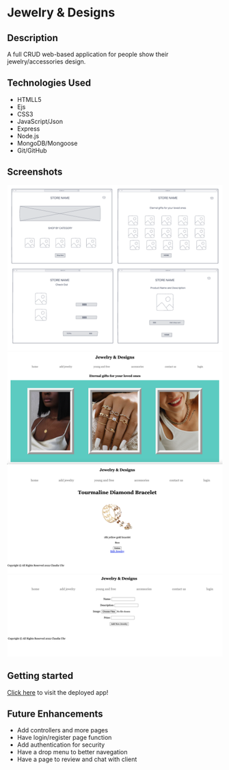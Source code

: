 # Jewelry & Designs

## Description

A full CRUD web-based application for people show their jewelry/accessories design.

## Technologies Used

- HTMLL5
- Ejs
- CSS3
- JavaScript/Json
- Express
- Node.js
- MongoDB/Mongoose
- Git/GitHub

## Screenshots

![my wireframe](wireframe-store.png)
![my production version](jewelry-designs.png)
![my production version](jewelry-designs-edit-del.png)
![my production version](jewelry-desings-new.png)

## Getting started

[Click here](https://jewelry-designs.herokuapp.com/products) to visit the deployed app!

## Future Enhancements

- Add controllers and more pages
- Have login/register page function
- Add authentication for security
- Have a drop menu to better navegation
- Have a page to review and chat with client
